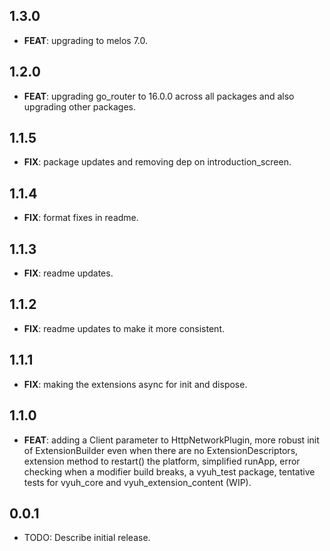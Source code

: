 ## 1.3.0

 - **FEAT**: upgrading to melos 7.0.

## 1.2.0

 - **FEAT**: upgrading go_router to 16.0.0 across all packages and also upgrading other packages.

## 1.1.5

 - **FIX**: package updates and removing dep on introduction_screen.

## 1.1.4

 - **FIX**: format fixes in readme.

## 1.1.3

 - **FIX**: readme updates.

## 1.1.2

 - **FIX**: readme updates to make it more consistent.

## 1.1.1

 - **FIX**: making the extensions async for init and dispose.

## 1.1.0

 - **FEAT**: adding a Client parameter to HttpNetworkPlugin, more robust init of ExtensionBuilder even when there are no ExtensionDescriptors, extension method to restart() the platform, simplified runApp, error checking when a modifier build breaks, a vyuh_test package, tentative tests for vyuh_core and vyuh_extension_content (WIP).

## 0.0.1

* TODO: Describe initial release.
